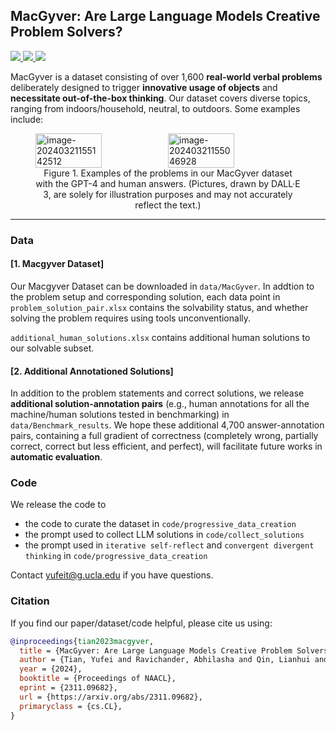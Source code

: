 ## MacGyver: Are Large Language Models Creative Problem Solvers?
<p align="left">
  <a href='https://arxiv.org/abs/2311.09682'>
    <img src='https://img.shields.io/badge/Arxiv-2308.16905-A42C25?style=flat&logo=arXiv&logoColor=A42C25'>
  </a>
  <a href='https://arxiv.org/pdf/2311.09682.pdf'>
    <img src='https://img.shields.io/badge/Paper-PDF-yellow?style=flat&logo=arXiv&logoColor=yellow'>
  </a>
  <a href='https://github.com/allenai/MacGyver'>
    <img src='https://img.shields.io/badge/GitHub-Code-black?style=flat&logo=github&logoColor=white'></a>
</p>

MacGyver is a dataset consisting of over 1,600 **real-world verbal problems** deliberately designed to trigger **innovative usage of objects** and **necessitate out-of-the-box thinking**. Our dataset covers diverse topics, ranging from indoors/household, neutral, to outdoors. Some examples include:



<figure>
    <div style="display: flex;">
        <img src="/Users/figo/Library/Application Support/typora-user-images/image-20240321155142512.png" alt="image-20240321155142512" style="width: 50%;height: 90%" />
        <img src="/Users/figo/Library/Application Support/typora-user-images/image-20240321155046928.png" alt="image-20240321155046928" style="width: 50%;" />
    </div>
    <figcaption style="text-align: center;">Figure 1. Examples of the problems in our MacGyver
dataset with the GPT-4 and human answers. (Pictures, drawn by DALL·E 3, are solely
for illustration purposes and may not accurately reflect the text.) </figcaption>
</figure>


***



### Data

#### [1. Macgyver Dataset] 

Our Macgyver Dataset can be downloaded in ```data/MacGyver```. In addtion to the problem setup and corresponding solution, each data point in ```problem_solution_pair.xlsx``` contains the solvability status, and whether solving the problem requires using tools unconventionally.

```additional_human_solutions.xlsx``` contains additional human solutions to our solvable subset.



 #### [2. Additional Annotationed Solutions]

In addition to the problem statements and correct solutions, we release **additional solution-annotation pairs**  (e.g.,  human annotations for all the machine/human solutions tested in benchmarking) in ```data/Benchmark_results```. We hope these additional 4,700 answer-annotation pairs, containing a full gradient of correctness (completely wrong, partially correct, correct but less efficient, and perfect), will facilitate future works in **automatic evaluation**.





### Code

We release the code to 

* the code to curate the dataset in ```code/progressive_data_creation```
* the prompt used to collect LLM solutions in ```code/collect_solutions```
* the prompt used in ```iterative self-reflect``` and ```convergent divergent thinking``` in ```code/progressive_data_creation```



Contact yufeit@g.ucla.edu if you have questions.


### Citation
If you find our paper/dataset/code helpful, please cite us using:

```bib
@inproceedings{tian2023macgyver,
  title = {MacGyver: Are Large Language Models Creative Problem Solvers?},
  author = {Tian, Yufei and Ravichander, Abhilasha and Qin, Lianhui and Bras, Ronan Le and Marjieh, Raja and Peng, Nanyun and Choi, Yejin and Griffiths, Thomas L. and Brahman, Faeze},
  year = {2024},
  booktitle = {Proceedings of NAACL},
  eprint = {2311.09682},
  url = {https://arxiv.org/abs/2311.09682},
  primaryclass = {cs.CL},
}
```
